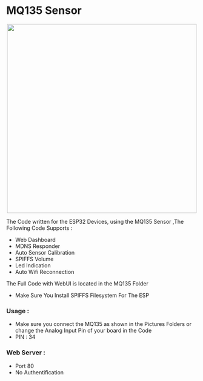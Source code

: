 # MQ135 Sensor

<div id="header" align="center">
  <img src="http://esp32.net/images/_resources/ESP32NET_Masthead.svg" width="500"/>
</div>

The Code written for the ESP32 Devices, using the MQ135 Sensor ,The Following Code Supports :
  - Web Dashboard
  - MDNS Responder
  - Auto Sensor Calibration
  - SPIFFS Volume
  - Led Indication
  - Auto Wifi Reconnection
 
 The Full Code with WebUI is located in the MQ135 Folder
  - Make Sure You Install SPIFFS Filesystem For The ESP
 
    
### Usage :
  - Make sure you connect the MQ135 as shown in the Pictures Folders or change the Analog Input Pin of your board in the Code
  - PIN : 34
 
###  Web Server :
  - Port 80
  - No Authentification
    

